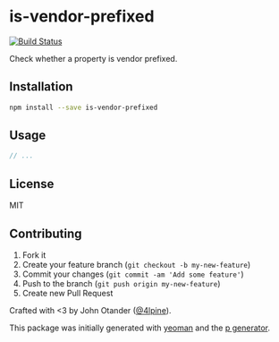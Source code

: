 # is-vendor-prefixed

[![Build Status](https://secure.travis-ci.org/johnotander/is-vendor-prefixed.png?branch=master)](https://travis-ci.org/johnotander/is-vendor-prefixed)

Check whether a property is vendor prefixed.

## Installation

```bash
npm install --save is-vendor-prefixed
```

## Usage

```javascript
// ...
```

## License

MIT

## Contributing

1. Fork it
2. Create your feature branch (`git checkout -b my-new-feature`)
3. Commit your changes (`git commit -am 'Add some feature'`)
4. Push to the branch (`git push origin my-new-feature`)
5. Create new Pull Request

Crafted with <3 by John Otander ([@4lpine](https://twitter.com/4lpine)).

This package was initially generated with [yeoman](http://yeoman.io) and the [p generator](https://github.com/johnotander/generator-p.git).
